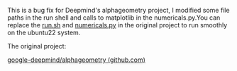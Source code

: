 This is a bug fix for Deepmind's alphageometry project, I modified some file paths in the run shell and calls to matplotlib in the numericals.py.You can replace the [run.sh](http://run.sh) and [numericals.py](http://numericals.py) in the original project to run smoothly on the ubuntu22 system.

The original project: 

[google-deepmind/alphageometry (github.com)](https://github.com/google-deepmind/alphageometry)
